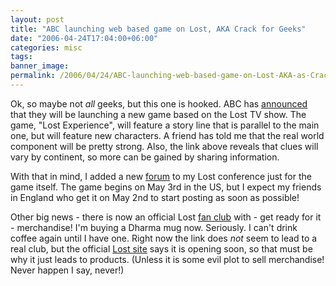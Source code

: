 ```yaml
---
layout: post
title: "ABC launching web based game on Lost, AKA Crack for Geeks"
date: "2006-04-24T17:04:00+06:00"
categories: misc 
tags: 
banner_image: 
permalink: /2006/04/24/ABC-launching-web-based-game-on-Lost-AKA-as-Crack-for-Geeks
---
```


Ok, so maybe not <i>all</i> geeks, but this one is hooked. ABC has <a href="http://www.newsvine.com/_news/2006/04/23/175921-abc-to-launch-lost-interactive-game?pp=1">announced</a> that they will be launching a new game based on the Lost TV show. The game, "Lost Experience", will feature a story line that is parallel to the main one, but will feature new characters. A friend has told me that the real world component will be pretty strong. Also, the link above reveals that clues will vary by continent, so more can be gained by sharing information.

With that in mind, I added a new <a href="http://ray.camdenfamily.com/forums/threads.cfm?forumid=CDA20EEE-060B-EF5A-874C75F90F788DC6">forum</a> to my Lost conference just for the game itself. The game begins on May 3rd in the US, but I expect my friends in England who get it on May 2nd to start posting as soon as possible!

Other big news - there is now an official Lost <a href="http://www.creationent.com/lost/index.htm">fan club</a> with - get ready for it - merchandise! I'm buying a Dharma mug now. Seriously. I can't drink coffee again until I have one. Right now the link does <i>not</i> seem to lead to a real club, but the official <a href="http://abc.go.com/primetime/lost/">Lost site</a> says it is opening soon, so that must be why it just leads to products. (Unless it is some evil plot to sell merchandise! Never happen I say, never!)